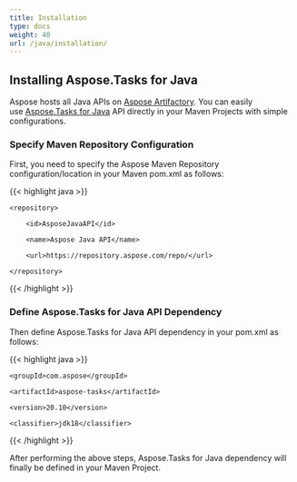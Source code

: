 ```yaml
---
title: Installation
type: docs
weight: 40
url: /java/installation/
---
```


## **Installing Aspose.Tasks for Java**
Aspose hosts all Java APIs on [Aspose Artifactory](https://repository.aspose.com/webapp/#/home). You can easily use [Aspose.Tasks for Java](https://repository.aspose.com/webapp/#/artifacts/browse/tree/General/repo/com/aspose/aspose-tasks) API directly in your Maven Projects with simple configurations.
### **Specify Maven Repository Configuration**
First, you need to specify the Aspose Maven Repository configuration/location in your Maven pom.xml as follows:

{{< highlight java >}}

 <repositories>

    <repository>

        <id>AsposeJavaAPI</id>

        <name>Aspose Java API</name>

        <url>https://repository.aspose.com/repo/</url>

    </repository>

</repositories>

{{< /highlight >}}
### **Define Aspose.Tasks for Java API Dependency**
Then define Aspose.Tasks for Java API dependency in your pom.xml as follows:

{{< highlight java >}}

 <dependency>

    <groupId>com.aspose</groupId>

    <artifactId>aspose-tasks</artifactId>

    <version>20.10</version>

    <classifier>jdk18</classifier>
 
 </dependency>
{{< /highlight >}}

After performing the above steps, Aspose.Tasks for Java dependency will finally be defined in your Maven Project.
